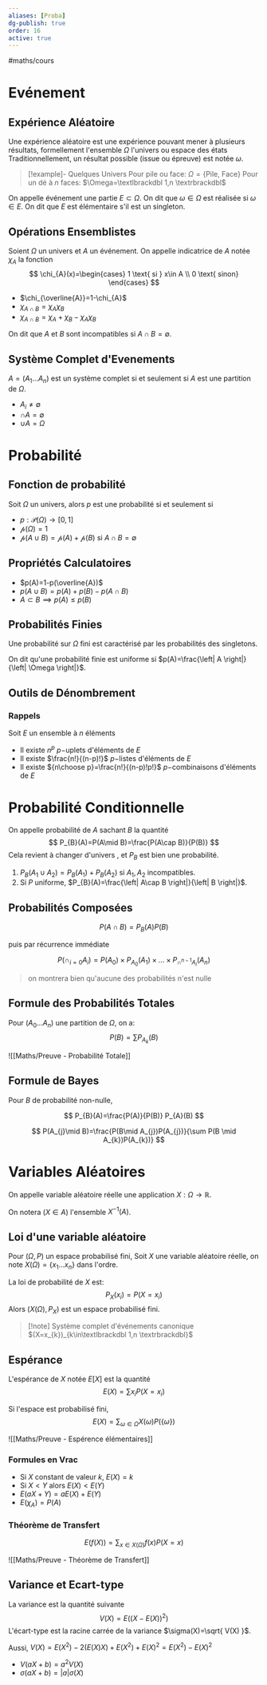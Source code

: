 ```yaml
---
aliases: [Proba]
dg-publish: true
order: 16
active: true
---
```


#maths/cours 

# Evénement

## Expérience Aléatoire

Une expérience aléatoire est une expérience pouvant mener à plusieurs résultats, formellement l'ensemble $\Omega$ l'univers ou espace des états
Traditionnellement, un résultat possible (issue ou épreuve) est notée $\omega$.

>[!example]- Quelques Univers
> Pour pile ou face: $\Omega=\{ \text{Pile, Face} \}$
> Pour un dé à $n$ faces: $\Omega=\textlbrackdbl 1,n \textrbrackdbl$

On appelle événement une partie $E\subset\Omega$. On dit que $\omega\in\Omega$ est réalisée si $\omega\in E$.
On dit que $E$ est élémentaire s'il est un singleton.

## Opérations Ensemblistes

Soient $\Omega$ un univers et $A$ un événement. On appelle indicatrice de $A$ notée $\chi_{A}$ la fonction
$$
\chi_{A}(x)=\begin{cases}
1 \text{ si } x\in A \\
0 \text{ sinon}
\end{cases}
$$

- $\chi_{\overline{A}}=1-\chi_{A}$
- $\chi_{A\cap B}=\chi_{A}\chi_{B}$
- $\chi_{A\cap B}=\chi_{A}+\chi_{B}-\chi_{A}\chi_{B}$

On dit que $A$ et $B$ sont incompatibles si $A\cap B=\emptyset$.

## Système Complet d'Evenements

$A=(A_{1}\dots A_{n})$ est un système complet si et seulement si $A$ est une partition de $\Omega$.
- $A_{i}\neq \emptyset$
- $\cap A= \emptyset$
- $\cup A=\Omega$

# Probabilité

## Fonction de probabilité

Soit $\Omega$ un univers, alors $p$ est une probabilité si et seulement si

- $p:\mathcal{P}(\Omega)\to[0,1]$
- $\mathcal{p}(\Omega)=1$
- $\mathcal{p}(A\cup B)=\mathcal{p}(A)+\mathcal{p}(B)$ si $A\cap B=\emptyset$


## Propriétés Calculatoires

- $p(A)=1-p(\overline{A})$
- $p(A\cup B)=p(A)+p(B)-p(A\cap B)$
- $A\subset B\implies p(A)\leq p(B)$

## Probabilités Finies

Une probabilité sur $\Omega$ fini est caractérisé par les probabilités des singletons.

On dit qu'une probabilité finie est uniforme si $p(A)=\frac{\left| A \right|}{\left| \Omega \right|}$.

## Outils de Dénombrement

### Rappels

Soit $E$ un ensemble à $n$ éléments
- Il existe $n^{p}$ $p-$uplets d'éléments de $E$
- Il existe $\frac{n!}{(n-p)!}$ $p-$listes d'éléments de $E$
- Il existe ${n\choose p}=\frac{n!}{(n-p)!p!}$ $p-$combinaisons d'éléments de $E$

# Probabilité Conditionnelle

On appelle probabilité de $A$ sachant $B$ la quantité
$$
P_{B}(A)=P(A\mid B)=\frac{P(A\cap B)}{P(B)}
$$
Cela revient à changer d'univers , et $P_{B}$ est bien une probabilité.

1. $P_{B}(A_{1}\cup A_{2})=P_{B}(A_{1})+P_{B}(A_{2})$ si $A_{1},A_{2}$ incompatibles.
2. Si $P$ uniforme, $P_{B}(A)=\frac{\left| A\cap B \right|}{\left| B \right|}$.

## Probabilités Composées

$$
P(A\cap B)=P_{B}(A)P(B)
$$

puis par récurrence immédiate

$$
P(\cap_{i=0} A_{i})=P(A_{0})\times P_{A_{0}}(A_{1})\times\dots \times P_{\cap^{n-1}A_{i}}(A_{n})
$$

> on montrera bien qu'aucune des probabilités n'est nulle

## Formule des Probabilités Totales

Pour $(A_{0}\dots A_{n})$ une partition de $\Omega$, on a:
$$
P(B)=\sum P_{A_{k}}(B)
$$

![[Maths/Preuve - Probabilité Totale]]

## Formule de Bayes

Pour $B$ de probabilité non-nulle,

$$
P_{B}(A)=\frac{P(A)}{P(B)} P_{A}(B)
$$

$$
P(A_{j}\mid B)=\frac{P(B\mid A_{j})P(A_{j})}{\sum P(B \mid A_{k})P(A_{k})}
$$

# Variables Aléatoires

On appelle variable aléatoire réelle une application $X:\Omega\to \mathbb{R}$.

On notera $(X\in A)$ l'ensemble $X^{-1}(A)$.

## Loi d'une variable aléatoire

Pour $(\Omega,P)$ un espace probabilisé fini,
Soit $X$ une variable aléatoire réelle, on note $X(\Omega)=\{ x_{1}\dots x_{n} \}$ dans l'ordre.

La loi de probabilité de $X$ est:
$$
P_{X}(x_{i})=P(X=x_{i})
$$
Alors $(X(\Omega),P_{X})$ est un espace probabilisé fini.

>[!note] Système complet d'événements canonique
>$(X=x_{k})_{k\in\textlbrackdbl 1,n \textrbrackdbl}$

## Espérance

L'espérance de $X$ notée $E[X]$ est la quantité
$$
E(X)=\sum x_{i}P(X=x_{i})
$$

Si l'espace est probabilisé fini,
$$
E(X)=\sum_{\omega\in\Omega} X(\omega)P(\{ \omega \})
$$

![[Maths/Preuve - Espérence élémentaires]]

### Formules en Vrac

- Si $X$ constant de valeur $k$, $E(X)=k$
- Si $X<Y$ alors $E(X)<E(Y)$
- $E(aX+Y)=aE(X)+E(Y)$
- $E(\chi_{A})=P(A)$

### Théorème de Transfert

$$
E(f(X))=\sum_{x\in X(\Omega)} f(x)P(X=x)
$$

![[Maths/Preuve - Théorème de Transfert]]

## Variance et Ecart-type

La variance est la quantité suivante
$$
V(X)=E((X-E(X))^{2})
$$
L'écart-type est la racine carrée de la variance $\sigma(X)=\sqrt{ V(X) }$.

Aussi, $V(X)=E(X^{2})-2(E(X)X)+E(X^{2})+E(X)^{2}=E(X^{2})-E(X)^{2}$

- $V(aX+b)=a^{2}V(X)$
- $\sigma(aX+b)=\left| a \right|\sigma(X)$
